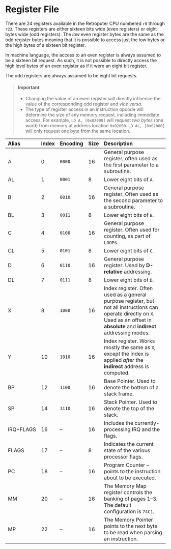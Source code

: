 # Register File

There are 24 registers available in the Retroputer CPU numbered `r0` through `r23`. These registers are either sixteen bits wide \(even registers\) or eight bytes wide \(odd registers\). The _low_ even register bytes are the same as the odd register bytes meaning that it is possible to access just the low bytes or the high bytes of a sixteen bit register.

In machine language, the access to an even register is always assumed to be a sixteen bit request. As such, it is not possible to directly access the high level bytes of an even register as if it were an eight bit register.

The odd registers are always assumed to be eight bit requests.

> #### **Important**
>
> * Changing the value of an even register will directly influence the value of the corresponding odd register and _vice versa_.
> * The type of register access in an instruction opcode will determine the size of any memory request, including immediate access. For example, `LD A, [0x02000]` will request _two bytes_ \(one word\) from memory at address location `0x02000`. `LD AL, [0x02000]` will only request one byte from the same location.

| Alias | Index | Encoding | Size | Description |
| :--- | :--- | :--- | :--- | :--- |
| A | 0 | `0000` | 16 | General purpose register, often used as the first parameter to a subroutine. |
| AL | 1 | `0001` | 8 | Lower eight bits of `A`. |
| B | 2 | `0010` | 16 | General purpose register. Often used as the second parameter to a subroutine. |
| BL | 3 | `0011` | 8 | Lower eight bits of `B`. |
| C | 4 | `0100` | 16 | General purpose register. Often used for counting, as part of `LOOP`s. |
| CL | 5 | `0101` | 8 | Lower eight bits of `C`. |
| D | 6 | `0110` | 16 | General purpose register. Used by **D-relative** addressing. |
| DL | 7 | `0111` | 8 | Lower eight bits of `D`. |
| X | 8 | `1000` | 16 | Index register. Often used as a general purpose register, but not all instructions can operate directly on `X`. Used as an offset in **absolute** and **indirect** addressing modes. |
| Y | 10 | `1010` | 16 | Index register. Works mostly the same as `X`, except the index is applied _after_ the **indirect** address is computed. |
| BP | 12 | `1100` | 16 | Base Pointer. Used to denote the bottom of a stack frame. |
| SP | 14 | `1110` | 16 | Stack Pointer. Used to denote the top of the stack. |
| IRQ+FLAGS | 16 | – | 16 | Includes the currently-processing IRQ and the flags. |
| FLAGS | 17 | – | 8 | Indicates the current state of the various processor flags. |
| PC | 18 | – | 16 | Program Counter – points to the instruction about to be executed. |
| MM | 20 | – | 16 | The Memory Map register controls the banking of pages 1–3. The default configuration is `74C1`. |
| MP | 22 | – | 16 | The Memory Pointer points to the next byte to be read when parsing an instruction. |



